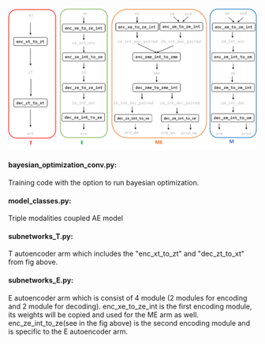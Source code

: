 ![cplae](https://github.com/AllenInstitute/cplAE_MET/blob/Fahimeh_dev/T_ME_coupled_AE_modules.png) 

#### bayesian_optimization_conv.py:
Training code with the option to run bayesian optimization.

#### model_classes.py:
Triple modalities coupled AE model

#### subnetworks_T.py:
T autoencoder arm which includes the "enc_xt_to_zt" and "dec_zt_to_xt" from fig above.

#### subnetworks_E.py:
E autoencoder arm which is consist of 4 module (2 modules for encoding and 2 module for decoding). enc_xe_to_ze_int is the first encoding module, its weights will be copied and used for the ME arm as well. enc_ze_int_to_ze(see in the fig above) is the second encoding module and is specific to the E autoencoder arm.


